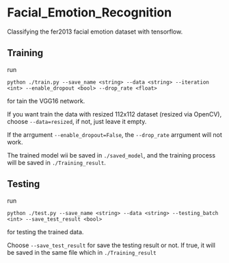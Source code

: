 # Facial_Emotion_Recognition
Classifying the fer2013 facial emotion dataset with tensorflow.

## Training
run
```
python ./train.py --save_name <string> --data <string> --iteration <int> --enable_dropout <bool> --drop_rate <float>
```
for tain the VGG16 network.

If you want train the data with resized 112x112 dataset (resized via OpenCV), choose ```--data=resized```, if not, just leave it empty. 

If the arrgument ```--enable_dropout=False```, the ```--drop_rate``` arrgument will not work.

The trained model wii be saved in ```./saved_model```, and the training process will be saved in ```./Training_result```.

## Testing
run
```
python ./test.py --save_name <string> --data <string> --testing_batch <int> --save_test_result <bool>
```
for testing the trained data.

Choose ```--save_test_result``` for save the testing result or not. If true, it will be saved in the same file which in ```./Training_result```
